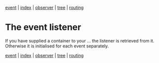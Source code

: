 [event](event.md) | [index](../README.md) | 
[observer](observer.md) | [tree](tree.md) | [routing](routing.md)

# The event listener

If you have supplied a container to your ... the listener is retrieved from it.
Otherwise it is initialised for each event separately.

[event](event.md) | [index](../README.md) | 
[observer](observer.md) | [tree](tree.md) | [routing](routing.md)
